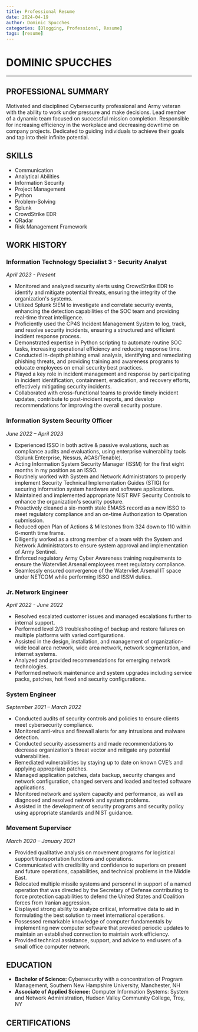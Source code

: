 ```yaml
---
title: Professional Resume
date: 2024-04-19
author: Dominic Spucches
categories: [Blogging, Professional, Resume]
tags: [resume]
---
```


# DOMINIC SPUCCHES
* **

## PROFESSIONAL SUMMARY
Motivated and disciplined Cybersecurity professional and Army veteran with the ability to work under pressure and make decisions. Lead member of a dynamic team focused on successful mission completion. Responsible for increasing efficiency in the workplace and decreasing downtime on company projects. Dedicated to guiding individuals to achieve their goals and tap into their infinite potential.

## SKILLS
- Communication
- Analytical Abilities
- Information Security
- Project Management
- Python
- Problem-Solving
- Splunk
- CrowdStrike EDR
- QRadar
- Risk Management Framework

## WORK HISTORY

### Information Technology Specialist 3 - Security Analyst
*April 2023 - Present*

  - Monitored and analyzed security alerts using CrowdStrike EDR to identify and mitigate potential threats, ensuring the integrity of the organization's systems.
  - Utilized Splunk SIEM to investigate and correlate security events, enhancing the detection capabilities of the SOC team and providing real-time threat intelligence.
  - Proficiently used the CP4S Incident Management System to log, track, and resolve security incidents, ensuring a structured and efficient incident response process.
  - Demonstrated expertise in Python scripting to automate routine SOC tasks, increasing operational efficiency and reducing response time.
  - Conducted in-depth phishing email analysis, identifying and remediating phishing threats, and providing training and awareness programs to educate employees on email security best practices.
  - Played a key role in incident management and response by participating in incident identification, containment, eradication, and recovery efforts, effectively mitigating security incidents.
  - Collaborated with cross-functional teams to provide timely incident updates, contribute to post-incident reports, and develop recommendations for improving the overall security posture.


### Information System Security Officer
*June 2022 – April 2023*

- Experienced ISSO in both active & passive evaluations, such as compliance audits and evaluations, using enterprise vulnerability tools (Splunk Enterprise, Nessus, ACAS/Tenable).
- Acting Information System Security Manager (ISSM) for the first eight months in my position as an ISSO.
- Routinely worked with System and Network Administrators to properly implement Security Technical Implementation Guides (STIG) for securing information system hardware and software applications.
- Maintained and implemented appropriate NIST RMF Security Controls to enhance the organization's security posture.
- Proactively cleaned a six-month stale EMASS record as a new ISSO to meet regulatory compliance and an on-time Authorization to Operation submission.
- Reduced open Plan of Actions & Milestones from 324 down to 110 within 6-month time frame.
- Diligently worked as a strong member of a team with the System and Network Administrators to ensure system approval and implementation of Army Sentinel.
- Enforced regulatory Army Cyber Awareness training requirements to ensure the Watervliet Arsenal employees meet regulatory compliance.
- Seamlessly ensured convergence of the Watervliet Arsenal IT space under NETCOM while performing ISSO and ISSM duties.

### Jr. Network Engineer
*April 2022 - June 2022*

- Resolved escalated customer issues and managed escalations further to internal support.
- Performed level 2/3 troubleshooting of backup and restore failures on multiple platforms with varied configurations.
- Assisted in the design, installation, and management of organization-wide local area network, wide area network, network segmentation, and internet systems.
- Analyzed and provided recommendations for emerging network technologies.
- Performed network maintenance and system upgrades including service packs, patches, hot fixed and security configurations.

### System Engineer
*September 2021 – March 2022*

- Conducted audits of security controls and policies to ensure clients meet cybersecurity compliance.
- Monitored anti-virus and firewall alerts for any intrusions and malware detection.
- Conducted security assessments and made recommendations to decrease organization's threat vector and mitigate any potential vulnerabilities.
- Remediated vulnerabilities by staying up to date on known CVE’s and applying appropriate patches.
- Managed application patches, data backup, security changes and network configuration, changed servers and loaded and tested software applications.
- Monitored network and system capacity and performance, as well as diagnosed and resolved network and system problems.
- Assisted in the development of security programs and security policy using appropriate standards and NIST guidance.

### Movement Supervisor
*March 2020 – January 2021*

- Provided qualitative analysis on movement programs for logistical support transportation functions and operations.
- Communicated with credibility and confidence to superiors on present and future operations, capabilities, and technical problems in the Middle East.
- Relocated multiple missile systems and personnel in support of a named operation that was directed by the Secretary of Defense contributing to force protection capabilities to defend the United States and Coalition forces from Iranian aggression.
- Displayed strong ability to analyze critical, informative data to aid in formulating the best solution to meet international operations.
- Possessed remarkable knowledge of computer fundamentals by implementing new computer software that provided periodic updates to maintain an established connection to maintain work efficiency.
- Provided technical assistance, support, and advice to end users of a small office computer network.

## EDUCATION
- **Bachelor of Science:** Cybersecurity with a concentration of Program Management, Southern New Hampshire University, Manchester, NH
- **Associate of Applied Science:** Computer Information Systems: System and Network Administration, Hudson Valley Community College, Troy, NY

## CERTIFICATIONS


